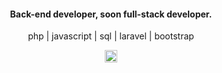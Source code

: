 <h4 align="center">Back-end developer, soon full-stack developer.</h4>

<p align="center">
  php | javascript | sql | laravel | bootstrap
</p>

<p align="center">
<a href="https://twitter.com/danielspinardi" target="blank"><img align="center" src="https://cdn.jsdelivr.net/npm/simple-icons@3.0.1/icons/twitter.svg" alt="danielspinardi" height="20" width="20" /></a>
</p>
